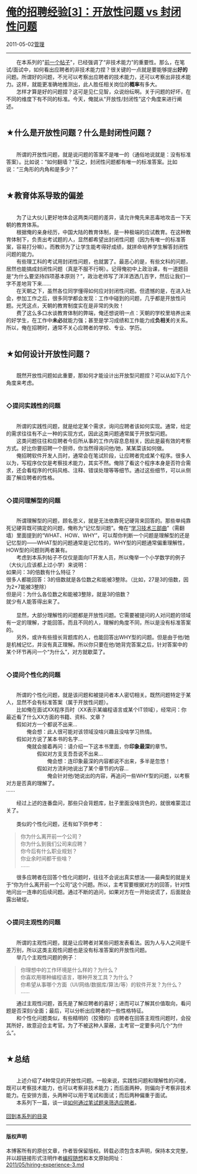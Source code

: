<!DOCTYPE html>
<html xmlns="http://www.w3.org/1999/xhtml" xml:lang="zh-CN">
<head>
<meta http-equiv="Content-Type" content="text/html; charset=utf-8" />
<meta name="generator" content="Python script by program.think@gmail.com" />
<meta name="provider" content="program-think.blogspot.com" />
<link type="text/css" rel="stylesheet" href="../../css/program-think.css" />
<title>俺的招聘经验[3]：开放性问题 vs 封闭性问题 - 编程随想的博客</title>
</head>
<body>
<div id="main" style="width:100%;">
<h1><a href="../../index.md" title="回到首页">俺的招聘经验[3]：开放性问题 vs 封闭性问题</a></h1>
<div class="post-info"><span class="date-header">2011-05-02</span><a href="../../tags/E7AEA1E79086.md" class="tag">管理</a> </div>
<hr>
<div class="post">
&#12288;&#12288;在本系列的"<a href="../../2011/03/hiring-experience-2.md" target="_blank">前一个帖子</a>"，已经强调了“非技术能力”的重要性。那么，在笔试/面试中，如何看出应聘者的非技术能力捏？很关键的一点就是要能够提出<b>好的</b>问题。所谓好的问题，不光可以考察出应聘者的技术能力，还可以考察出非技术能力。这样，就能更准确地推测出，此人胜任相关岗位的<b>概率</b>有多大。<!--program-think--><br />&#12288;&#12288;怎样才算是好的问题捏？这可是见仁见智，众说纷纭啊。关于问题的好坏，在不同的维度下有不同的标准。今天，俺就从“开放性/封闭性”这个角度来进行阐述。<br /><br /><h2>★什么是开放性问题？什么是封闭性问题？</h2><br />&#12288;&#12288;所谓的开放性问题，就是说问题的答案不是唯一的（通俗地说就是：没有标准答案）。比如说：“如何翻墙？”反之，封闭性问题都有唯一的标准答案。比如说：“三角形的内角和是多少？”<br /><br /><h2>★教育体系导致的偏差</h2><br />&#12288;&#12288;为了让大伙儿更好地体会这两类问题的差异，请允许俺先来恶毒地攻击一下天朝的教育体系。<br />&#12288;&#12288;根据俺的亲身经历，中国大陆的教育体制，是一种极端的应试教育。在这种教育体制下，负责出考试题的人，显然都希望出封闭性问题（因为有唯一的标准答案，容易打分嘛）。而教师为了让学生能考得好成绩，就拼命培养学生解答封闭性问题的能力。<br />&#12288;&#12288;有些理工科的考试用封闭性问题，也就罢了。最恶心的是，有些文科的问题，居然也能搞成封闭性问题（真是不服不行啊）。记得俺初中上政治课，有一道题目是<q>为什么要坚持四项基本原则？</q>，政治老师写了洋洋洒洒几百字，然后让我们一字不差地背下来......<br />&#12288;&#12288;在天朝之下，虽然各位同学懂得如何应对封闭性问题。但遗憾的是，在进入社会，参加工作之后，很多同学都会发现：工作中碰到的问题，几乎都是开放性问题。光凭这点，天朝的教育制度实在是非常的失败！<br />&#12288;&#12288;费了这么多口水谈教育体制的弊端，俺还想说明一点：天朝的学校里培养出来的好学生，在工作中<b>未必</b>就能力强；甚至是学习成绩和工作能力成<b>负相关</b>的关系。所以，俺在招聘时，通常不关心应聘者的学校、专业、学历。<br /><br /><h2>★如何设计开放性问题？</h2><br />&#12288;&#12288;既然开放性问题如此重要，那如何才能设计出开放型问题捏？可以从如下几个角度来考虑。<br /><br /><h3>◇提问实践性的问题</h3><br />&#12288;&#12288;所谓的实践性问题，就是给定某个需求，询问应聘者该如何实现。通常，给定的需求往往有不止一种的实现方式，因此这类问题通常属于开放型问题。<br />&#12288;&#12288;这类问题往往和应聘者今后所从事的工作内容息息相关，因此是最有效的考察方式。好比你要招聘一个厨师，你当然得询问他/她，某某菜该如何做。<br />&#12288;&#12288;俺招聘软件开发人员时，通常会在笔试阶段，让应聘者完成某个程序。很多人以为，写程序仅仅是考察技术能力，其实不然。俺除了看这个程序本身是否符合需求，还会看程序的代码风格、注释、错误处理等等细节。通过这些细节，可以从侧面了解应聘者的性格。<br /><br /><h3>◇提问理解型的问题</h3><br />&#12288;&#12288;所谓理解型的问题，顾名思义，就是无法依靠死记硬背来回答的。那些单纯靠死记硬背既可搞定的问题，俺称为“记忆型问题”。俺在“<a href="../../2009/02/study-technology-in-three-steps.md" target="_blank">学习技术三部曲</a>”（需翻墙）里面提到的“WHAT、HOW、WHY”，可以帮你判断一个问题是理解型的还是记忆型的——WHAT型的问题通常是记忆性的，WHY型的问题通常偏重理解性，HOW型的问题则两者兼有。<br />&#12288;&#12288;考虑到本系列帖子不仅仅是面向IT开发人员，所以俺举一个小学数学的例子（大伙儿应该都上过小学）来说明：<br />如果问：3的倍数有什么特征？<br />很多人都能回答：3的倍数就是各位数之和能被3整除。（比如，27是3的倍数，因为2+7能被3整除）<br />但是问：为什么各位数之和能被3整除，就是3的倍数？<br />就少有人能答得出来了。<br /><br />&#12288;&#12288;显然，大部分理解性的问题都是开放性问题。它需要被提问的人对问题的领域有一定的理解，才能回答。而且不同的人，理解的角度不同，所以是没有标准答案的。<br />&#12288;&#12288;另外，或许有些擅长背题库的人，也能回答出WHY型的问题。但是由于他/她是机械记忆，并没有真正理解。所以你只要在他/她背完答案之后，针对答案中的某个环节再问一个“为什么”，对方就歇菜了。<br /><br /><h3>◇提问个性化的问题</h3><br />&#12288;&#12288;所谓的个性化问题，就是该问题和被提问者本人密切相关。既然问题特定于某人，显然不会有标准答案（属于开放性问题）。<br />&#12288;&#12288;比如俺在面试XX程序员时（XX表示某编程语言或某个IT领域），经常问：你最近看了什么XX方面的书籍、资料、文章？<br />&#12288;&#12288;假如对方一个都说不出来...<br />&#12288;&#12288;&#12288;&#12288;俺会想：此人很可能对该领域没啥兴趣且没啥学习热情。<br />&#12288;&#12288;假如对方说了某本书的名字...<br />&#12288;&#12288;&#12288;&#12288;俺就会接着再问：请介绍一下这本书里面，你<b>印象最深</b>的章节。<br />&#12288;&#12288;&#12288;&#12288;&#12288;&#12288;假如对方支支吾吾说不出来...<br />&#12288;&#12288;&#12288;&#12288;&#12288;&#12288;&#12288;&#12288;俺会想：连印象最深的内容都说不出来，多半是忽悠！<br />&#12288;&#12288;&#12288;&#12288;&#12288;&#12288;假如对方流利地说出了某个章节的内容...<br />&#12288;&#12288;&#12288;&#12288;&#12288;&#12288;&#12288;&#12288;俺会针对他/她说出的内容，再追问一些WHY型的问题，以考察对方是否真的理解了。<br />......<br /><br />&#12288;&#12288;经过上述的连番盘问，那些只会背题库，肚子里面没啥货色的，就很难蒙混过关了。<br /><br />&#12288;&#12288;类似的个性化问题，还有如下供参考：<blockquote>你为什么离开前一个公司？<br />你为什么到我们公司来应聘？<br />你今后有什么职业规划？<br />你业余时间都干些啥？<br />......</blockquote>&#12288;&#12288;很多应聘者在回答个性化问题时，往往不会说出真实想法——最典型的就是关于<q>你为什么离开前一个公司</q>这个问题。所以，主考官要根据对方的回答，针对性地问出一连串的后续问题。通过不断的追问，如果对方在一开始说谎了，后面就会露出破绽。<br /><br /><h3>◇提问主观性的问题</h3><br />&#12288;&#12288;所谓的主观性问题，就是让应聘者对某些问题发表看法。因为人与人之间是千差万别，所以这类主观性问题也是没有标准答案的开放性问题。<br />&#12288;&#12288;举几个主观性问题的例子：<blockquote>你理想中的工作环境是什么样的？为什么？<br />你喜欢用哪种编程语言，哪种开发工具？为什么？<br />你希望从事哪个方面（UI/网络/数据库/算法/等）的软件开发？为什么？<br />......</blockquote>&#12288;&#12288;通过主观性问题，首先是了解应聘者的喜好；进而可以了解其价值取向，看问题是否深刻/全面；最后，可以分析出应聘者的一些性格特征。<br />&#12288;&#12288;和个性化问题类似，有些精明的（狡猾的）应聘者在回答主观性问题时，会投其所好，故意迎合主考官。为了不被这种人蒙蔽，主考官一定要多问几个“为什么”。<br /><br /><h2>★总结</h2><br />&#12288;&#12288;上述介绍了4种常见的开放性问题。一般来说，实践性问题和理解性的问难，既可以考察技术能力，也可以考察非技术能力；而后面两种，则偏向于考察非技术能力。在安排方面，头两种可以用于笔试和面试；而后两种偏重于面试。<br />&#12288;&#12288;本系列下一篇，谈一谈<a href="../../2011/11/hiring-experience-4.md">如何通过笔试题来筛选应聘者</a>。<br /><br /><a href="../../2011/03/hiring-experience-0.md#index">回到本系列的目录</a><div class="blogger-post-footer">
</div>
<hr>
<div class="copyright">
<h4>版权声明</h4>
本博客所有的原创文章，作者皆保留版权。转载必须包含本声明，保持本文完整，并以超链接形式注明作者<a href="mailto:program.think@gmail.com">编程随想</a>和本文原始网址：<br>
<a href="2011/05/hiring-experience-3.md">2011/05/hiring-experience-3.md</a>
</div>
</div>
</body>
</html>
